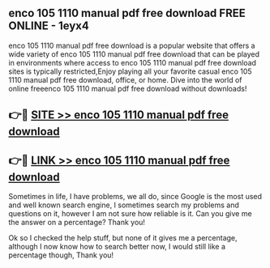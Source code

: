 ## enco 105 1110 manual pdf free download FREE ONLINE - 1eyx4

enco 105 1110 manual pdf free download is a popular website that offers a wide variety of enco 105 1110 manual pdf free download that can be played in environments where access to enco 105 1110 manual pdf free download sites is typically restricted,Enjoy playing all your favorite casual enco 105 1110 manual pdf free download, office, or home. Dive into the world of online freeenco 105 1110 manual pdf free download without downloads!

## 👉🔴 [SITE >> enco 105 1110 manual pdf free download](http://news.freeplayer.one?title=enco_105_1110_manual_pdf_free_download&ref=FRRE)

## 👉🔴 [LINK >> enco 105 1110 manual pdf free download](http://news.freeplayer.one?title=enco_105_1110_manual_pdf_free_download&ref=FREE)

Sometimes in life, I have problems, we all do, since Google is the most used and well known search engine, I sometimes search my problems and questions on it, however I am not sure how reliable is it. Can you give me the answer on a percentage? Thank you!

Ok so I checked the help stuff, but none of it gives me a percentage, although I now know how to search better now, I would still like a percentage though, Thank you!